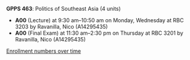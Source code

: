 **GPPS 463**: Politics of Southeast Asia (4 units)

- **A00** (Lecture) at 9:30 am–10:50 am on Monday, Wednesday at RBC 3203 by Ravanilla, Nico (A14295435)
- **A00** (Final Exam) at 11:30 am–2:30 pm on Thursday at RBC 3201 by Ravanilla, Nico (A14295435)

[Enrollment numbers over time](./GPPS463.tsv)
